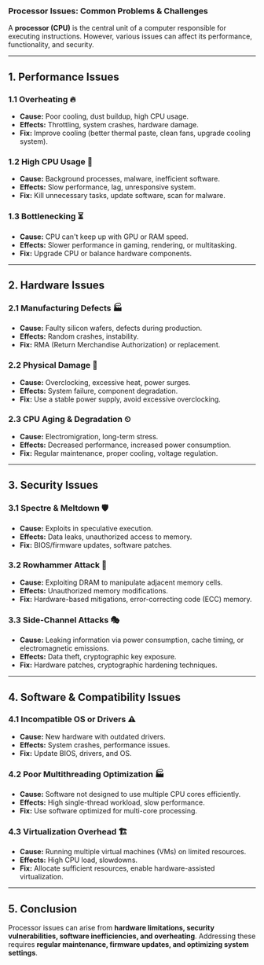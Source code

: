 ### **Processor Issues: Common Problems & Challenges**  

A **processor (CPU)** is the central unit of a computer responsible for executing instructions. However, various issues can affect its performance, functionality, and security.  

---

## **1. Performance Issues**  
### **1.1 Overheating** 🔥  
- **Cause:** Poor cooling, dust buildup, high CPU usage.  
- **Effects:** Throttling, system crashes, hardware damage.  
- **Fix:** Improve cooling (better thermal paste, clean fans, upgrade cooling system).  

### **1.2 High CPU Usage** 🚀  
- **Cause:** Background processes, malware, inefficient software.  
- **Effects:** Slow performance, lag, unresponsive system.  
- **Fix:** Kill unnecessary tasks, update software, scan for malware.  

### **1.3 Bottlenecking** ⏳  
- **Cause:** CPU can't keep up with GPU or RAM speed.  
- **Effects:** Slower performance in gaming, rendering, or multitasking.  
- **Fix:** Upgrade CPU or balance hardware components.  

---

## **2. Hardware Issues**  
### **2.1 Manufacturing Defects** 🏭  
- **Cause:** Faulty silicon wafers, defects during production.  
- **Effects:** Random crashes, instability.  
- **Fix:** RMA (Return Merchandise Authorization) or replacement.  

### **2.2 Physical Damage** 🔧  
- **Cause:** Overclocking, excessive heat, power surges.  
- **Effects:** System failure, component degradation.  
- **Fix:** Use a stable power supply, avoid excessive overclocking.  

### **2.3 CPU Aging & Degradation** ⏲  
- **Cause:** Electromigration, long-term stress.  
- **Effects:** Decreased performance, increased power consumption.  
- **Fix:** Regular maintenance, proper cooling, voltage regulation.  

---

## **3. Security Issues**  
### **3.1 Spectre & Meltdown** 🛡  
- **Cause:** Exploits in speculative execution.  
- **Effects:** Data leaks, unauthorized access to memory.  
- **Fix:** BIOS/firmware updates, software patches.  

### **3.2 Rowhammer Attack** 🏹  
- **Cause:** Exploiting DRAM to manipulate adjacent memory cells.  
- **Effects:** Unauthorized memory modifications.  
- **Fix:** Hardware-based mitigations, error-correcting code (ECC) memory.  

### **3.3 Side-Channel Attacks** 🎭  
- **Cause:** Leaking information via power consumption, cache timing, or electromagnetic emissions.  
- **Effects:** Data theft, cryptographic key exposure.  
- **Fix:** Hardware patches, cryptographic hardening techniques.  

---

## **4. Software & Compatibility Issues**  
### **4.1 Incompatible OS or Drivers** ⚠  
- **Cause:** New hardware with outdated drivers.  
- **Effects:** System crashes, performance issues.  
- **Fix:** Update BIOS, drivers, and OS.  

### **4.2 Poor Multithreading Optimization** 🏭  
- **Cause:** Software not designed to use multiple CPU cores efficiently.  
- **Effects:** High single-thread workload, slow performance.  
- **Fix:** Use software optimized for multi-core processing.  

### **4.3 Virtualization Overhead** 🏗  
- **Cause:** Running multiple virtual machines (VMs) on limited resources.  
- **Effects:** High CPU load, slowdowns.  
- **Fix:** Allocate sufficient resources, enable hardware-assisted virtualization.  

---

## **5. Conclusion**  
Processor issues can arise from **hardware limitations, security vulnerabilities, software inefficiencies, and overheating**. Addressing these requires **regular maintenance, firmware updates, and optimizing system settings**.  

